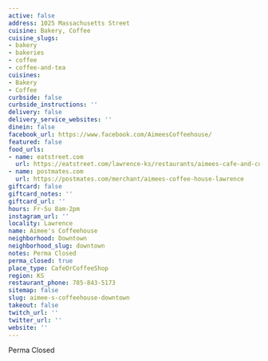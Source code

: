 ```yaml
---
active: false
address: 1025 Massachusetts Street
cuisine: Bakery, Coffee
cuisine_slugs:
- bakery
- bakeries
- coffee
- coffee-and-tea
cuisines:
- Bakery
- Coffee
curbside: false
curbside_instructions: ''
delivery: false
delivery_service_websites: ''
dinein: false
facebook_url: https://www.facebook.com/AimeesCoffeehouse/
featured: false
food_urls:
- name: eatstreet.com
  url: https://eatstreet.com/lawrence-ks/restaurants/aimees-cafe-and-coffee-house
- name: postmates.com
  url: https://postmates.com/merchant/aimees-coffee-house-lawrence
giftcard: false
giftcard_notes: ''
giftcard_url: ''
hours: Fr-Su 8am-2pm
instagram_url: ''
locality: Lawrence
name: Aimee's Coffeehouse
neighborhood: Downtown
neighborhood_slug: downtown
notes: Perma Closed
perma_closed: true
place_type: CafeOrCoffeeShop
region: KS
restaurant_phone: 785-843-5173
sitemap: false
slug: aimee-s-coffeehouse-downtown
takeout: false
twitch_url: ''
twitter_url: ''
website: ''
---
```


Perma Closed